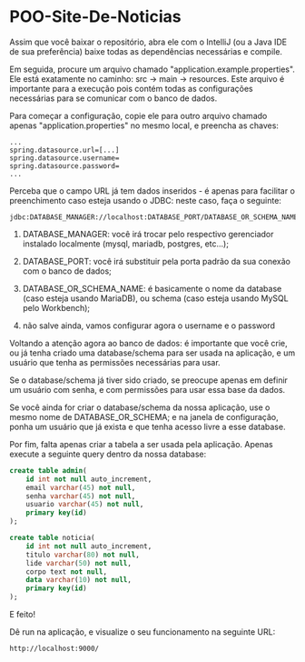 # POO-Site-De-Noticias
Assim que você baixar o repositório, abra ele com o IntelliJ (ou a Java IDE de sua preferência) baixe todas as dependências necessárias e compile.

Em seguida, procure um arquivo chamado "application.example.properties". Ele está exatamente no caminho: src -> main -> resources. Este arquivo é importante para a execução pois contém todas as configurações necessárias para se comunicar com o banco de dados.

Para começar a configuração, copie ele para outro arquivo chamado apenas "application.properties" no mesmo local, e preencha as chaves:

```
...
spring.datasource.url=[...]
spring.datasource.username=
spring.datasource.password=
...
```

Perceba que o campo URL já tem dados inseridos - é apenas para facilitar o preenchimento caso esteja usando o JDBC: neste caso, faça o seguinte:

```
jdbc:DATABASE_MANAGER://localhost:DATABASE_PORT/DATABASE_OR_SCHEMA_NAME
```

1. DATABASE_MANAGER: você irá trocar pelo respectivo gerenciador instalado localmente (mysql, mariadb, postgres, etc...);

2. DATABASE_PORT: você irá substituir pela porta padrão da sua conexão com o banco de dados;

3. DATABASE_OR_SCHEMA_NAME: é basicamente o nome da database (caso esteja usando MariaDB), ou schema (caso esteja usando MySQL pelo Workbench);

4. não salve ainda, vamos configurar agora o username e o password



Voltando a atenção agora ao banco de dados: é importante que você crie, ou já tenha criado uma database/schema para ser usada na aplicação, e um usuário que tenha as permissões necessárias para usar.

Se o database/schema já tiver sido criado, se preocupe apenas em definir um usuário com senha, e com permissões para usar essa base da dados.

Se você ainda for criar o database/schema da nossa aplicação, use o mesmo nome de DATABASE_OR_SCHEMA; e na janela de configuração, ponha um usuário que já exista e que tenha acesso livre a esse database.

Por fim, falta apenas criar a tabela a ser usada pela aplicação. Apenas execute a seguinte query dentro da nossa database:

```sql
create table admin(
    id int not null auto_increment,
    email varchar(45) not null,
    senha varchar(45) not null,
    usuario varchar(45) not null,
    primary key(id)
);

create table noticia(
    id int not null auto_increment,
    titulo varchar(80) not null,
    lide varchar(50) not null,
    corpo text not null,
    data varchar(10) not null,
    primary key(id)
);
```

E feito!

Dê run na aplicação, e visualize o seu funcionamento na seguinte URL:

```
http://localhost:9000/
```
